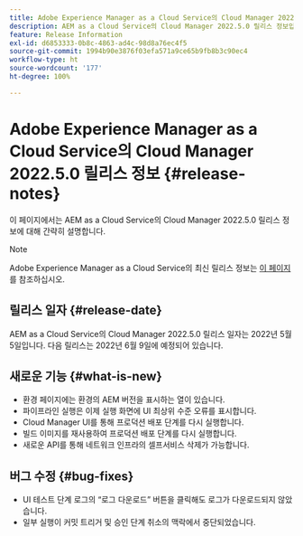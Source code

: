 ```yaml
---
title: Adobe Experience Manager as a Cloud Service의 Cloud Manager 2022.5.0 릴리스 정보
description: AEM as a Cloud Service의 Cloud Manager 2022.5.0 릴리스 정보입니다.
feature: Release Information
exl-id: d6853333-0b8c-4863-ad4c-98d8a76ec4f5
source-git-commit: 1994b90e3876f03efa571a9ce65b9fb8b3c90ec4
workflow-type: ht
source-wordcount: '177'
ht-degree: 100%

---
```


# Adobe Experience Manager as a Cloud Service의 Cloud Manager 2022.5.0 릴리스 정보 {#release-notes}

이 페이지에서는 AEM as a Cloud Service의 Cloud Manager 2022.5.0 릴리스 정보에 대해 간략히 설명합니다.

>[!NOTE]
>
>Adobe Experience Manager as a Cloud Service의 최신 릴리스 정보는 [이 페이지](/help/release-notes/release-notes-cloud/release-notes-current.md)를 참조하십시오.

## 릴리스 일자 {#release-date}

AEM as a Cloud Service의 Cloud Manager 2022.5.0 릴리스 일자는 2022년 5월 5일입니다. 다음 릴리스는 2022년 6월 9일에 예정되어 있습니다.

## 새로운 기능 {#what-is-new}

* 환경 페이지에는 환경의 AEM 버전을 표시하는 열이 있습니다.
* 파이프라인 실행은 이제 실행 화면에 UI 최상위 수준 오류를 표시합니다.
* Cloud Manager UI를 통해 프로덕션 배포 단계를 다시 실행합니다.
* 빌드 이미지를 재사용하여 프로덕션 배포 단계를 다시 실행합니다.
* 새로운 API를 통해 네트워크 인프라의 셀프서비스 삭제가 가능합니다.

## 버그 수정 {#bug-fixes}

* UI 테스트 단계 로그의 “로그 다운로드” 버튼을 클릭해도 로그가 다운로드되지 않았습니다.
* 일부 실행이 커밋 트리거 및 승인 단계 취소의 맥락에서 중단되었습니다.
